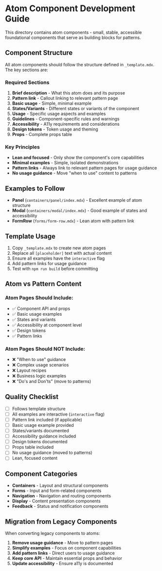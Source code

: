 # Atom Component Development Guide

This directory contains atom components - small, stable, accessible foundational components that serve as building blocks for patterns.

## Component Structure

All atom components should follow the structure defined in `_template.mdx`. The key sections are:

### Required Sections
1. **Brief description** - What this atom does and its purpose
2. **Pattern link** - Callout linking to relevant pattern page
3. **Basic usage** - Simple, minimal example
4. **States/Variants** - Different states or variants of the component
5. **Usage** - Specific usage aspects and examples
6. **Guidelines** - Component-specific rules and warnings
7. **Accessibility** - A11y requirements and considerations
8. **Design tokens** - Token usage and theming
9. **Props** - Complete props table

### Key Principles
- **Lean and focused** - Only show the component's core capabilities
- **Minimal examples** - Simple, isolated demonstrations
- **Pattern links** - Always link to relevant pattern pages for usage guidance
- **No usage guidance** - Move "when to use" content to patterns

## Examples to Follow

- **Panel** (`containers/panel/index.mdx`) - Excellent example of atom structure
- **Modal** (`containers/modal/index.mdx`) - Good example of states and accessibility
- **FormRow** (`forms/form-row.mdx`) - Lean atom with pattern link

## Template Usage

1. Copy `_template.mdx` to create new atom pages
2. Replace all `[placeholder]` text with actual content
3. Ensure all examples have the `interactive` flag
4. Add pattern links for usage guidance
5. Test with `npm run build` before committing

## Atom vs Pattern Content

### Atom Pages Should Include:
- ✅ Component API and props
- ✅ Basic usage examples
- ✅ States and variants
- ✅ Accessibility at component level
- ✅ Design tokens
- ✅ Pattern links

### Atom Pages Should NOT Include:
- ❌ "When to use" guidance
- ❌ Complex usage scenarios
- ❌ Layout recipes
- ❌ Business logic examples
- ❌ "Do's and Don'ts" (move to patterns)

## Quality Checklist

- [ ] Follows template structure
- [ ] All examples are interactive (`interactive` flag)
- [ ] Pattern link included (if applicable)
- [ ] Basic usage example provided
- [ ] States/variants documented
- [ ] Accessibility guidance included
- [ ] Design tokens documented
- [ ] Props table included
- [ ] No usage guidance (moved to patterns)
- [ ] Lean, focused content

## Component Categories

- **Containers** - Layout and structural components
- **Forms** - Input and form-related components
- **Navigation** - Navigation and routing components
- **Display** - Content presentation components
- **Feedback** - Status and notification components

## Migration from Legacy Components

When converting legacy components to atoms:

1. **Remove usage guidance** - Move to pattern pages
2. **Simplify examples** - Focus on component capabilities
3. **Add pattern links** - Direct users to usage guidance
4. **Keep core API** - Maintain essential props and behavior
5. **Update accessibility** - Ensure a11y is documented
